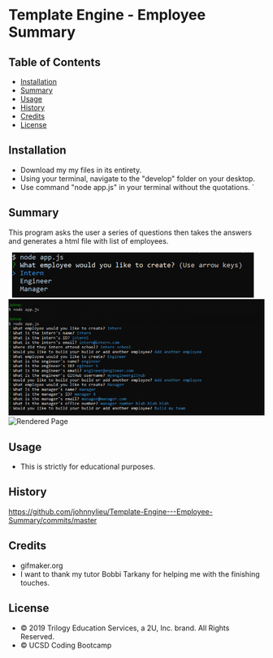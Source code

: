 # Template Engine - Employee Summary

## Table of Contents

* [Installation](#installation)
* [Summary](#summary)
* [Usage](#usage)
* [History](#history)
* [Credits](#credits)
* [License](#license)


## Installation

* Download my my files in its entirety.
* Using your terminal, navigate to the "develop" folder on your desktop.
* Use command "node app.js" in your terminal without the quotations.
`
## Summary

This program asks the user a series of questions then takes the answers and generates a html file with list of employees.

![Main Menu](main_menu.gif "Main Menu")
![Answered Questions](answered_questions.bmp "Answered Questions")
![Rendered Page](built_webpage.bmp "Rendered Page")

## Usage

* This is strictly for educational purposes.

## History

https://github.com/johnnylieu/Template-Engine---Employee-Summary/commits/master


## Credits

* gifmaker.org
* I want to thank my tutor Bobbi Tarkany for helping me with the finishing touches.


## License
 
* © 2019 Trilogy Education Services, a 2U, Inc. brand. All Rights Reserved.
* © UCSD Coding Bootcamp

